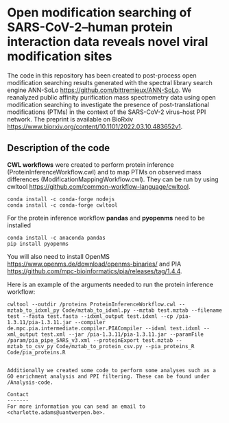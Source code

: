 Open modification searching of SARS-CoV-2–human protein interaction data reveals novel viral modification sites
========
The code in this repository has been created to post-process open modification searching results generated with the spectral library search engine ANN-SoLo <https://github.com/bittremieux/ANN-SoLo>. We reanalyzed public affinity purification mass spectrometry data using open modification searching to investigate the presence of post-translational modifications (PTMs) in the context of the SARS-CoV-2 virus–host PPI network. The preprint is available on BioRxiv <https://www.biorxiv.org/content/10.1101/2022.03.10.483652v1>.

Description of the code
-------
**CWL workflows** were created to perform protein inference (ProteinInferenceWorkflow.cwl) and to map PTMs on observed mass differences (ModificationMappingWorkflow.cwl).
They can be run by using cwltool <https://github.com/common-workflow-language/cwltool>.
```
conda install -c conda-forge nodejs
conda install -c conda-forge cwltool
```
For the protein inference workflow **pandas** and **pyopenms** need to be installed
```
conda install -c anaconda pandas
pip install pyopenms
```
You will also need to install OpenMS <https://www.openms.de/download/openms-binaries/> and PIA <https://github.com/mpc-bioinformatics/pia/releases/tag/1.4.4>.

Here is an example of the arguments needed to run the protein inference workflow:
```
cwltool --outdir /proteins ProteinInferenceWorkflow.cwl --mztab_to_idxml_py Code/mztab_to_idxml.py --mztab test.mztab --filename test --fasta test.fasta --idxml_output test.idxml --cp /pia-1.3.11/pia-1.3.11.jar --compiler de.mpc.pia.intermediate.compiler.PIACompiler --idxml test.idxml --xml_output test.xml --jar /pia-1.3.11/pia-1.3.11.jar --paramFile /param/pia_pipe_SARS_v3.xml --proteinExport test.mztab --mztab_to_csv_py Code/mztab_to_protein_csv.py --pia_proteins_R Code/pia_proteins.R


Additionally we created some code to perform some analyses such as a GO enrichment analysis and PPI filtering. These can be found under /Analysis-code.

Contact
-------
For more information you can send an email to <charlotte.adams@uantwerpen.be>.
